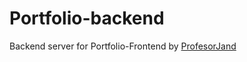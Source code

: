 # Portfolio-backend
Backend server for Portfolio-Frontend by [ProfesorJand](https://github.com/ProfesorJand/)
